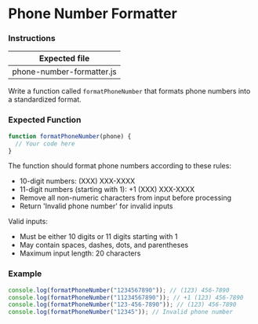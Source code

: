 # Phone Number Formatter

### Instructions

| Expected file             |
| ------------------------- |
| phone-number-formatter.js |

Write a function called `formatPhoneNumber` that formats phone numbers into a standardized format.

### Expected Function

```js
function formatPhoneNumber(phone) {
  // Your code here
}
```

The function should format phone numbers according to these rules:

- 10-digit numbers: (XXX) XXX-XXXX
- 11-digit numbers (starting with 1): +1 (XXX) XXX-XXXX
- Remove all non-numeric characters from input before processing
- Return 'Invalid phone number' for invalid inputs

Valid inputs:

- Must be either 10 digits or 11 digits starting with 1
- May contain spaces, dashes, dots, and parentheses
- Maximum input length: 20 characters

### Example

```js
console.log(formatPhoneNumber("1234567890")); // (123) 456-7890
console.log(formatPhoneNumber("11234567890")); // +1 (123) 456-7890
console.log(formatPhoneNumber("123-456-7890")); // (123) 456-7890
console.log(formatPhoneNumber("12345")); // Invalid phone number
```
